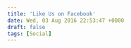```yaml
---
title: 'Like Us on Facebook'
date: Wed, 03 Aug 2016 22:53:47 +0000
draft: false
tags: [Social]
---
```


